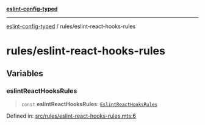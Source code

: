 [**eslint-config-typed**](../README.md)

---

[eslint-config-typed](../README.md) / rules/eslint-react-hooks-rules

# rules/eslint-react-hooks-rules

## Variables

### eslintReactHooksRules

> `const` **eslintReactHooksRules**: [`EslintReactHooksRules`](../types/rules/eslint-react-hooks-rules.md#eslintreacthooksrules)

Defined in: [src/rules/eslint-react-hooks-rules.mts:6](https://github.com/noshiro-pf/eslint-config-typed/blob/main/src/rules/eslint-react-hooks-rules.mts#L6)
